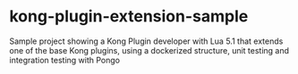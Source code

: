 # kong-plugin-extension-sample
Sample project showing a Kong Plugin developer with Lua 5.1 that extends one of the base Kong plugins, using a dockerized structure, unit testing and integration testing with Pongo
